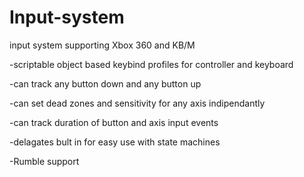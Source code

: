 # Input-system
input system supporting Xbox 360 and KB/M 

-scriptable object based keybind profiles for controller and keyboard

-can track any button down and any button up

-can set dead zones and sensitivity for any axis indipendantly

-can track duration of button and axis input events

-delagates bult in for easy use with state machines

-Rumble support

